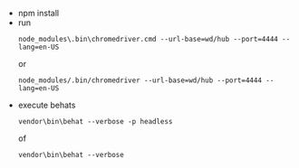 * npm install
* run 
    ```
    node_modules\.bin\chromedriver.cmd --url-base=wd/hub --port=4444 --lang=en-US
    ```
    or
    ```
    node_modules/.bin/chromedriver --url-base=wd/hub --port=4444 --lang=en-US
    ```
* execute behats
    ```
    vendor\bin\behat --verbose -p headless
    ```
    of
    ```
    vendor\bin\behat --verbose
    ```

